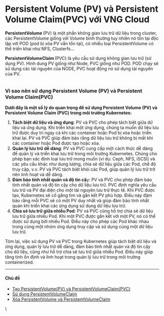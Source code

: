 # Persistent Volume (PV) và Persistent Volume Claim(PVC) với VNG Cloud

**PersistentVolume** (PV) là một phần không gian lưu trữ dữ liệu trong cluster, các PersistentVolume giống với Volume bình thường tuy nhiên nó tồn tại độc lập với POD (pod bị xóa PV vẫn tồn tại), có nhiều loại PersistentVolume có thể triển khai như NFS, Clusterfs... 

**PersistentVolumeClaim** (PVC) là yêu cầu sử dụng không gian lưu trữ (sử dụng PV). Hình dung PV giống như Node, PVC giống như POD. POD chạy sẽ sử dụng các tài nguyên của NODE, PVC hoạt động nó sử dụng tài nguyên của PV. 

<figure><img src="https://docs.vngcloud.vn/download/attachments/59801643/image2023-4-26_13-12-34.png?version=1&#x26;modificationDate=1682489555000&#x26;api=v2" alt=""><figcaption></figcaption></figure>

### **Vì sao nên sử dụng Persistent Volume (PV) và Persistent Volume Claim(PVC)** 

**Dưới đây là một số lý do quan trọng để sử dụng Persistent Volume (PV) và Persistent Volume Claim (PVC) trong môi trường Kubernetes:**

1. **Tách biệt dữ liệu và ứng dụng**: PV và PVC cho phép tách biệt giữa dữ liệu và ứng dụng. Khi triển khai một ứng dụng, chúng ta muốn dữ liệu lưu trữ được duy trì ngay cả khi các container hoặc Pod bị xóa hoặc triển khai lại. PV và PVC giúp đảm bảo rằng dữ liệu lưu trữ không bị mất khi các container hoặc Pod được tạo hoặc xóa.
2. **Quản lý lưu trữ dễ dàng**: PV và PVC cung cấp một cách thức dễ dàng để quản lý và triển khai lưu trữ trong môi trường Kubernetes. Chúng cho phép bạn xác định loại lưu trữ mong muốn (ví dụ: Ceph, NFS, iSCSI) và các yêu cầu khác như dung lượng, chia sẻ dữ liệu giữa các Pod, chế độ truy cập, v.v. PV và PVC tách biệt khỏi các Pod, giúp quản lý lưu trữ trở nên linh hoạt và dễ dàng.
3. **Đảm bảo tính nhất quán và độ tin cậ**y: PV và PVC cho phép đảm bảo tính nhất quán và độ tin cậy cho dữ liệu lưu trữ. PVC định nghĩa yêu cầu lưu trữ và PV đại diện cho một tài nguyên lưu trữ thực tế. Khi PVC được tạo, Kubernetes sẽ cố gắng tìm và gắn kết PV phù hợp. Điều này đảm bảo rằng mỗi PVC sẽ có một PV duy nhất và giúp đảm bảo tính nhất quán khi triển khai các ứng dụng sử dụng dữ liệu lưu trữ.
4. **Chia sẻ lưu trữ giữa nhiều Pod**: PV và PVC cũng hỗ trợ chia sẻ dữ liệu lưu trữ giữa nhiều Pod. Khi một PVC được gắn kết với một PV, nó có thể được sử dụng bởi nhiều Pod. Điều này cho phép các Pod khác nhau trong cùng một nhóm ứng dụng truy cập và sử dụng cùng một dữ liệu lưu trữ.

Tóm lại, việc sử dụng PV và PVC trong Kubernetes giúp tách biệt dữ liệu và ứng dụng, quản lý lưu trữ dễ dàng, đảm bảo tính nhất quán và độ tin cậy cho dữ liệu, cũng như hỗ trợ chia sẻ lưu trữ giữa nhiều Pod. Điều này giúp tăng tính ổn định và linh hoạt trong quản lý lưu trữ trong môi trường containerized.

***

#### Chủ đề 

* [Tạo PersistentVolume(PV) và PersistentVolumeClaim(PVC)](https://docs.vngcloud.vn/vng-cloud-document/vn/vserver/compute-hcm03-1a/vcontainer/persistent-volume-pv-va-persistent-volume-claim-pvc-voi-vng-cloud/tao-persistentvolume-pv-va-persistentvolumeclaim-pvc)
* [Sử dụng PersistentVolumeClaim](https://docs.vngcloud.vn/vng-cloud-document/vn/vserver/compute-hcm03-1a/vcontainer/persistent-volume-pv-va-persistent-volume-claim-pvc-voi-vng-cloud/su-dung-persistentvolumeclaim)
* [Xóa PersistentVolume và PersistentVolumeClaim](https://docs.vngcloud.vn/vng-cloud-document/vn/vserver/compute-hcm03-1a/vcontainer/persistent-volume-pv-va-persistent-volume-claim-pvc-voi-vng-cloud/xoa-persistentvolume-va-persistentvolumeclaim)

\
